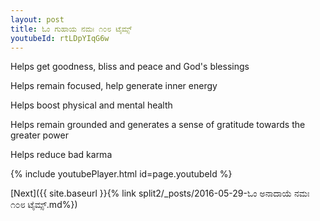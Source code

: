 ```yaml
---
layout: post
title: ಓಂ ಗುಹಾಯ ನಮಃ ೧೦೮ ಟೈಮ್ಸ್
youtubeId: rtLDpYIqG6w
---
```

 
 
Helps get goodness, bliss and peace and God's blessings
 
Helps remain focused, help generate inner energy 
 
Helps boost physical and mental health 
 
Helps remain grounded and generates a sense of gratitude towards the greater power 
 
Helps reduce bad karma
 
 
 
 


{% include youtubePlayer.html id=page.youtubeId %}
 
[Next]({{ site.baseurl }}{% link  split2/_posts/2016-05-29-ಓಂ ಅನಾದಾಯೆ ನಮಃ ೧೦೮ ಟೈಮ್ಸ್.md%})
 
